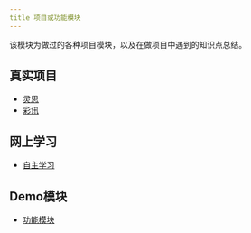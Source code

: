 ```yaml
---
title 项目或功能模块
---
```


该模块为做过的各种项目模块，以及在做项目中遇到的知识点总结。

## 真实项目

- [灵思](/project/lingsi/)
- [彩讯](/project/caixun/elk/)

## 网上学习

- [自主学习](/project/myself/)

## Demo模块

- [功能模块](/project/demo/JavaScript『图片压缩』)
